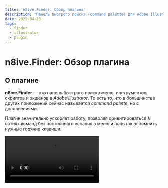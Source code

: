 ```yaml
---
title: 'n8ive.Finder: Обзор плагина'
description: 'Панель быстрого поиска (command palette) для Adobe Illustrator'
date: 2025-04-23
tags:
  - finder
  - illustrator
  - plugin
---
```


# n8ive.Finder: Обзор плагина

## О плагине

**n8ive.Finder** — это панель быстрого поиска меню, инструментов, скриптов и экшенов в *Adobe Illustrator*. То есть то, что в большинстве других приложений сейчас называется *command palette*, но с дополнениями.

Плагин значительно ускоряет работу, позволяя ориентироваться в сотнях команд без постоянного копания в меню и попыток вспомнить нужные горячие клавиши.

<video controls autoplay="true" loop playsinline src="/mp4/finder-overview/vid-1.mp4" />

### С плагином вы сможете:
- Искать команды **[нечётким поиском](#нечеткии-поиск)** или по **[регулярному выражению](#регулярные-выражения)**
- Запускать **[скрипты](#скрипты)** из выбранных вами папок
- Запускать **[экшены](#экшены)** напрямую из *`.aia`* файлов
- Создавать **[закладки](#закладки)** для частых запросов и фильтрации команд по шаблону
- Добавлять команды в **[избранное](#история-и-избранное)**
- Настраивать как отображать результаты — в виде **дерева или списка**

Теперь давайте разберемся как это выглядит на практике.

## Нечёткий поиск

Вам не нужно помнить точные названия команд — плагин поймет даже запрос с ошибкой или если вы напишите лишь часть слова. Например, вместо `Expand Appearance`, можно ввести `exp apr`, а вместо `User Interface` просто `ui`.  

<video controls autoplay="true" loop playsinline src="/mp4/finder-overview/vid-2.mp4" />

## Регулярные выражения

Ещё можно искать по регулярным выражениям — специальным шаблонам, с помощью которых можно находить текст, соответствующий определённому формату. К примеру, можно найти все команды с цифрами — `\d+` или те, что начинаются c *Effect* — `^effect`.

Хотя такой режим редко используют сам по себе, он позволяет гибко фильтровать команды. Например, можно отобразить только все инструменты, и именно так в плагине работают **[закладки](#закладки)**

Чтобы включить поиск по регулярным выражениям, отметьте чекбокс в строке поиска. 

<video controls autoplay="true" loop playsinline src="/mp4/finder-overview/vid-3.mp4" />

## Закладки

Закладки можно использовать, чтобы запоминать часто используемые запросы. Но их настоящая польза в том, что закладки позволяют искать команды в заранее отфильтрованном списке — например, только среди инструментов, меню, скриптов или экшенов. Это набор закладок, заданный в плагине по умолчанию, но вы можете добавлять свои через менеджер закладок.

Панель закладок расположена под строкой поиска. Переключаться между ними можно клавишами **`Tab`** и **`Shift+Tab`**. При выборе закладки через панель, в строку поиска добавляется «тег» (например, `#t`, `#m` и т.д.) — это короткое название закладки или её алиас. Работает это и наоборот — чтобы открыть закладку можно просто ввести её алиас в поле ввода.

<video controls autoplay="true" loop playsinline src="/mp4/finder-overview/vid-4.mp4" />

В менеджере закладок доступны настройки:

- **Закрепление на панели** — если закладка откреплена, её все равно можно активировать введя алиас, но переключаться на **`Tab`** / **`Shift+Tab`** можно только по закреплённым закладкам.
- **Тип поиска** — обычный запрос или регулярное выражение.
- **Вид отображения результатов** — список, дерево или автоматический выбор (как в глобальных настройках).

<video controls autoplay="true" loop playsinline src="/mp4/finder-overview/vid-5.mp4" />

Ещё раз коротко: закладка — это просто фильтр, после применения которого можно уточнить запрос.

## Скрипты

**n8ive.Finder** — это ещё и скриптовая панель. Вы можете добавить свои папки со скриптами в настройках плагина. Содержание папок отслеживается в реальном времени — добавленные в папку скрипты становятся моментально доступны из плагина. 

<video controls autoplay="true" loop playsinline src="/mp4/finder-overview/vid-6.mp4" />

## Экшены

В **n8ive.Finder** вы можете запускать экшены:
- Из *Actions Panel*, но только доступные в панели на момент запуска программы — это ограничение иллюстратора.
- Напрямую из *`.aia`* файлов, что делает использование экшн панели необязательным.

Finder хранит экшены в корневой папке, которая содержит две подпапки:
- `session/` – сюда попадают экшены из *Actions Panel* (автоматически обновляется при запуске иллюстратора).
- `persistent/` – сюда можно добавлять *`.aia`* файлы вручную, и они сразу станут доступны для запуска из плагина.

Вы можете открыть папку экшенов или изменить путь к ней в настройках плагина. 

Путь папки экшенов по умолчанию:

```
%UserProfile%/documents/n8ive/n8ive.finder/actions
```

## История и избранное

Последние использованные команды отображаются на стартовой странице (в ситуации, когда строка поиска пуста).

Вы можете закреплять нужные команды и ранжировать их в произвольном порядке. Чтобы закрепить команду не из истории, а напрямую из результатов запроса, зажмите **`Ctrl`** и кликните на появившуюся справа иконку.

<video controls autoplay="true" loop playsinline src="/mp4/finder-overview/vid-7.mp4" />

## Быстрый доступ

На всех видео выше показано основное окно плагина, являющееся стандартной панелью иллюстратора. Оно открывается через меню: *Window > n8ive.Finder*.

Но ещё в плагине есть панель быстрого доступа: *Window > n8ive.Finder Popup*. Её ключевые отличия в том, что она:
- Автоматически закрывается при потере фокуса
- Может открываться с прикреплением к положению курсора

Это напоминает контекстное меню и в некоторых ситуациях удобнее стандартной панели. Например, при частом обращении к избранному, при перегруженном рабочем пространстве или когда основная панель занята (допустим, используется как стационарная скриптовая панель). 

<video controls autoplay="true" loop playsinline src="/mp4/finder-overview/vid-8.mp4" />

::: info ПРИМЕЧАНИЕ
В меню панели быстрого доступа доступны только настройки самой панели быстрого доступа.
:::

## Цветовые темы

Все стандартные темы иллюстратора поддерживаются плагином.

![themes](/pic/finder-overview/themes.jpg)

## Установка

Чтобы установить плагин распакуйте архив и поместите папку `n8ive/` по одному из указанных путей (номер версии иллюстратора может отличаться):

```
%appdata%/Adobe/Adobe Illustrator 29 Settings/en_US/x64/Plug-ins
```
или
```
%programfiles%/Adobe/Adobe Illustrator 2025/Plug-ins
```


